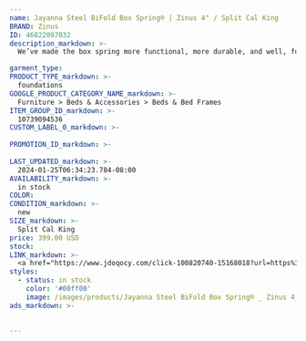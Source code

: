 ```yaml
---
name: Jayanna Steel BiFold Box Spring® | Zinus 4" / Split Cal King
BRAND: Zinus
ID: 46822097032
description_markdown: >-
  We’ve made the box spring more functional, more durable, and well, fun! Our Jayanna BiFold Box Spring® features a folding design that not only makes set-up insanely easy, but also maneuvers easily through tight hallways and corners. It features a durable steel structure, meaning this box spring will be with you for the long haul. Bed frame sold separately

garment_type:
PRODUCT_TYPE_markdown: >-
  foundations
GOOGLE_PRODUCT_CATEGORY_NAME_markdown: >-
  Furniture > Beds & Accessories > Beds & Bed Frames
ITEM_GROUP_ID_markdown: >-
  10739094536
CUSTOM_LABEL_0_markdown: >-
  
PROMOTION_ID_markdown: >-
  
LAST_UPDATED_markdown: >-
  2024-01-25T06:34:23.784-08:00
AVAILABILITY_markdown: >-
  in stock
COLOR:
CONDITION_markdown: >-
  new
SIZE_markdown: >-
  Split Cal King
price: 399.00 USD
stock: 
LINK_markdown: >-
  <a href="https://www.jdoqocy.com/click-100820740-15168018?url=https%3A%2F%2Fwww.zinus.com%2Fproducts%2Fjayanna-steel-bifold-box-spring%3Fvariant%3D46822097032" target="_blank" style="display: inline-block; padding: 10px 20px; font-size: 16px; text-align: center; text-decoration: none; cursor: pointer; border: 1px solid #3498db; color: #3498db; background-color: #fff; border-radius: 5px; transition: background-color 0.3s;">Go to Product</a>
styles:
  - status: in stock
    color: '#00ff00'
    image: /images/products/Jayanna Steel BiFold Box Spring® _ Zinus 4_ _ Split Cal King/10739094536_1_4__Jayanna_Metal_BiFold_Box_Spring.jpg
ads_markdown: >-
  

---
```

